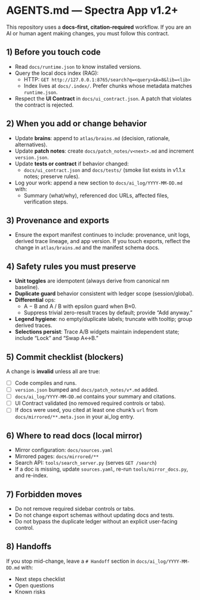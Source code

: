 # AGENTS.md — Spectra App v1.2+

This repository uses a **docs-first, citation-required** workflow. If you are an AI or human agent making changes, you must follow this contract.

## 1) Before you touch code
- Read `docs/runtime.json` to know installed versions.
- Query the local docs index (RAG):
  - HTTP: `GET http://127.0.0.1:8765/search?q=<query>&k=8&lib=<lib>`
  - Index lives at `docs/.index/`. Prefer chunks whose metadata matches `runtime.json`.
- Respect the **UI Contract** in `docs/ui_contract.json`. A patch that violates the contract is rejected.

## 2) When you add or change behavior
- Update **brains**: append to `atlas/brains.md` (decision, rationale, alternatives).
- Update **patch notes**: create `docs/patch_notes/v<next>.md` and increment `version.json`.
- Update **tests or contract** if behavior changed:
  - `docs/ui_contract.json` and `docs/tests/` (smoke list exists in v1.1.x notes; preserve rules).
- Log your work: append a new section to `docs/ai_log/YYYY-MM-DD.md` with:
  - Summary (what/why), referenced doc URLs, affected files, verification steps.

## 3) Provenance and exports
- Ensure the export manifest continues to include: provenance, unit logs, derived trace lineage, and app version. If you touch exports, reflect the change in `atlas/brains.md` and the manifest schema docs.

## 4) Safety rules you must preserve
- **Unit toggles** are idempotent (always derive from canonical nm baseline).
- **Duplicate guard** behavior consistent with ledger scope (session/global).
- **Differential** ops:
  - A − B and A / B with epsilon guard when B≈0.
  - Suppress trivial zero-result traces by default; provide “Add anyway.”
- **Legend hygiene**: no empty/duplicate labels; truncate with tooltip; group derived traces.
- **Selections persist**: Trace A/B widgets maintain independent state; include “Lock” and “Swap A↔B.”

## 5) Commit checklist (blockers)
A change is **invalid** unless all are true:
- [ ] Code compiles and runs.
- [ ] `version.json` bumped and `docs/patch_notes/v*.md` added.
- [ ] `docs/ai_log/YYYY-MM-DD.md` contains your summary and citations.
- [ ] UI Contract validated (no removed required controls or tabs).
- [ ] If docs were used, you cited at least one chunk’s `url` from `docs/mirrored/**.meta.json` in your ai_log entry.

## 6) Where to read docs (local mirror)
- Mirror configuration: `docs/sources.yaml`
- Mirrored pages: `docs/mirrored/**`
- Search API: `tools/search_server.py` (serves `GET /search`)
- If a doc is missing, update `sources.yaml`, re-run `tools/mirror_docs.py`, and re-index.

## 7) Forbidden moves
- Do not remove required sidebar controls or tabs.
- Do not change export schemas without updating docs and tests.
- Do not bypass the duplicate ledger without an explicit user-facing control.

## 8) Handoffs
If you stop mid-change, leave a `# Handoff` section in `docs/ai_log/YYYY-MM-DD.md` with:
- Next steps checklist
- Open questions
- Known risks
